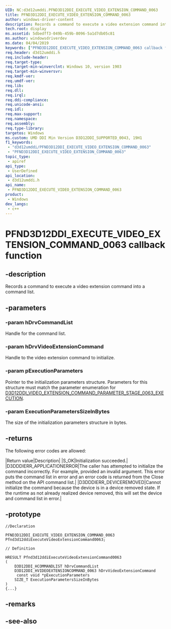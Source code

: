```yaml
---
UID: NC:d3d12umddi.PFND3D12DDI_EXECUTE_VIDEO_EXTENSION_COMMAND_0063
title: PFND3D12DDI_EXECUTE_VIDEO_EXTENSION_COMMAND_0063
author: windows-driver-content
description: Records a command to execute a video extension command into a command list.
tech.root: display
ms.assetid: 5dbedff3-049b-459b-8096-5a1d7db05c81
ms.author: windowsdriverdev
ms.date: 04/04/2019
keywords: ["PFND3D12DDI_EXECUTE_VIDEO_EXTENSION_COMMAND_0063 callback function"]
req.header: d3d12umddi.h
req.include-header: 
req.target-type: 
req.target-min-winverclnt: Windows 10, version 1903
req.target-min-winversvr: 
req.kmdf-ver: 
req.umdf-ver: 
req.lib: 
req.dll: 
req.irql: 
req.ddi-compliance: 
req.unicode-ansi: 
req.idl: 
req.max-support: 
req.namespace: 
req.assembly: 
req.type-library: 
targetos: Windows
ms.custom: UMD DDI Min Version D3D12DDI_SUPPORTED_0043, 19H1
f1_keywords:
 - "d3d12umddi/PFND3D12DDI_EXECUTE_VIDEO_EXTENSION_COMMAND_0063"
 - "PFND3D12DDI_EXECUTE_VIDEO_EXTENSION_COMMAND_0063"
topic_type:
 - apiref
api_type:
 - UserDefined
api_location:
 - d3d12umddi.h
api_name:
 - PFND3D12DDI_EXECUTE_VIDEO_EXTENSION_COMMAND_0063
product:
 - Windows
dev_langs:
 - c++
---
```


# PFND3D12DDI_EXECUTE_VIDEO_EXTENSION_COMMAND_0063 callback function

## -description

Records a command to execute a video extension command into a command list.

## -parameters

### -param hDrvCommandList

Handle for the command list.

### -param hDrvVideoExtensionCommand

Handle to the video extension command to initialize.

### -param pExecutionParameters

Pointer to the initialization parameters structure. Parameters for this structure must match the parameter enumeration for [D3D12DDI_VIDEO_EXTENSION_COMMAND_PARAMETER_STAGE_0063_EXECUTION](ne-d3d12umddi-d3d12ddi_video_extension_command_parameter_stage_0063.md).

### -param ExecutionParametersSizeInBytes

The size of the initialization parameters structure in bytes.

## -returns

The following error codes are allowed:

|Return value|Description|
|S_OK|Initialization succeeded.|
|D3DDDIERR_APPLICATIONERROR|The caller has attempted to initialize the command incorrectly. For example, provided an invalid argument. This error puts the command list in error and an error code is returned from the Close method on the API command list.|
|D3DDDIERR_DEVICEREMOVED|Cannot initialize the command because the device is in a device removed state. If the runtime as not already realized device removed, this will set the device and command list in error.|

## -prototype

```
//Declaration

PFND3D12DDI_EXECUTE_VIDEO_EXTENSION_COMMAND_0063 Pfnd3d12ddiExecuteVideoExtensionCommand0063; 

// Definition

HRESULT Pfnd3d12ddiExecuteVideoExtensionCommand0063 
(
	D3D12DDI_HCOMMANDLIST hDrvCommandList
	D3D12DDI_HVIDEOEXTENSIONCOMMAND_0063 hDrvVideoExtensionCommand
	 const void *pExecutionParameters
	SIZE_T ExecutionParametersSizeInBytes
)
{...}

```

## -remarks

## -see-also

